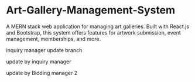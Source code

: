 # Art-Gallery-Management-System
A MERN stack web application for managing art galleries. Built with React.js and Bootstrap, this system offers features for artwork submission, event management, memberships, and more.

inquiry manager update branch 

update by inquiry manager 

update by Bidding manager 2

